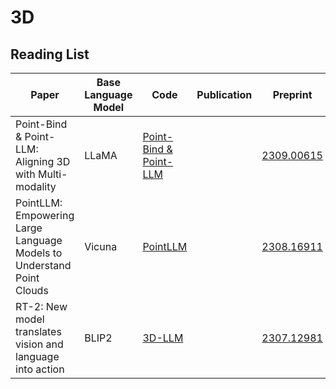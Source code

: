 # 3D

## Reading List

| Paper                                                                 | Base Language Model | Code                                                                         | Publication | Preprint                                    | Affiliation     |
| --------------------------------------------------------------------- | ------------------- | ---------------------------------------------------------------------------- | ----------- | ------------------------------------------- | --------------- |
| Point-Bind & Point-LLM: Aligning 3D with Multi-modality               | LLaMA               | [Point-Bind &amp; Point-LLM](https://github.com/ZiyuGuo99/Point-Bind_Point-LLM) |             | [2309.00615](https://arxiv.org/abs/2309.00615) | Shanghai AI Lab |
| PointLLM: Empowering Large Language Models to Understand Point Clouds | Vicuna              | [PointLLM](https://github.com/OpenRobotLab/PointLLM)                            |             | [2308.16911](https://arxiv.org/abs/2308.16911) | Shanghai AI Lab |
| RT-2: New model translates vision and language into action            | BLIP2               | [3D-LLM](https://github.com/UMass-Foundation-Model/3D-LLM)                      |             | [2307.12981](https://arxiv.org/abs/2307.12981) | UMASS           |
